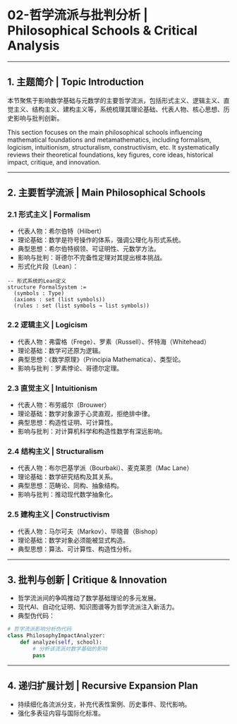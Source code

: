 # 02-哲学流派与批判分析 | Philosophical Schools & Critical Analysis

---

## 1. 主题简介 | Topic Introduction

本节聚焦于影响数学基础与元数学的主要哲学流派，包括形式主义、逻辑主义、直觉主义、结构主义、建构主义等，系统梳理其理论基础、代表人物、核心思想、历史影响与批判创新。

This section focuses on the main philosophical schools influencing mathematical foundations and metamathematics, including formalism, logicism, intuitionism, structuralism, constructivism, etc. It systematically reviews their theoretical foundations, key figures, core ideas, historical impact, critique, and innovation.

---

## 2. 主要哲学流派 | Main Philosophical Schools

### 2.1 形式主义 | Formalism

- 代表人物：希尔伯特（Hilbert）
- 理论基础：数学是符号操作的体系，强调公理化与形式系统。
- 典型思想：希尔伯特纲领、可证明性、元数学方法。
- 影响与批判：哥德尔不完备性定理对其提出根本挑战。
- 形式化片段（Lean）：

```lean
-- 形式系统的Lean定义
structure FormalSystem :=
  (symbols : Type)
  (axioms : set (list symbols))
  (rules : set (list symbols → list symbols))
```

### 2.2 逻辑主义 | Logicism

- 代表人物：弗雷格（Frege）、罗素（Russell）、怀特海（Whitehead）
- 理论基础：数学可还原为逻辑。
- 典型思想：《数学原理》（Principia Mathematica）、类型论。
- 影响与批判：罗素悖论、哥德尔定理。

### 2.3 直觉主义 | Intuitionism

- 代表人物：布劳威尔（Brouwer）
- 理论基础：数学对象源于心灵直观，拒绝排中律。
- 典型思想：构造性证明、可计算性。
- 影响与批判：对计算机科学和构造性数学有深远影响。

### 2.4 结构主义 | Structuralism

- 代表人物：布尔巴基学派（Bourbaki）、麦克莱恩（Mac Lane）
- 理论基础：数学研究结构及其关系。
- 典型思想：范畴论、同构、抽象结构。
- 影响与批判：推动现代数学抽象化。

### 2.5 建构主义 | Constructivism

- 代表人物：马尔可夫（Markov）、毕晓普（Bishop）
- 理论基础：数学对象必须能被显式构造。
- 典型思想：算法、可计算性、构造性分析。

---

## 3. 批判与创新 | Critique & Innovation

- 哲学流派间的争鸣推动了数学基础理论的多元发展。
- 现代AI、自动化证明、知识图谱等为哲学流派注入新活力。
- 典型伪代码：

```python
# 哲学流派影响分析伪代码
class PhilosophyImpactAnalyzer:
    def analyze(self, school):
        # 分析该流派对数学基础的影响
        pass
```

---

## 4. 递归扩展计划 | Recursive Expansion Plan

- 持续细化各流派分支，补充代表性案例、历史事件、现代影响。
- 强化多表征内容与国际化标准。
